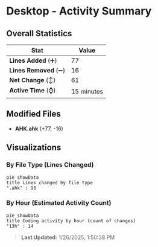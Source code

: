 # Desktop - Activity Summary 

## Overall Statistics

| Stat                   | Value                                                             |
| ---------------------- | ----------------------------------------------------------------- |
| **Lines Added** (➕)   | 77                                          |
| **Lines Removed** (➖) | 16                                        |
| **Net Change** (↕)    | 61                |
| **Active Time** (⌚)   | 15 minutes |


## Modified Files
- **AHK.ahk** (+77, -16)

## Visualizations

### By File Type (Lines Changed)

```mermaid
pie showData
title Lines changed by file type
".ahk" : 93
```

### By Hour (Estimated Activity Count)

```mermaid
pie showData
title Coding activity by hour (count of changes)
"13h" : 14
```


> **Last Updated:** 1/26/2025, 1:50:38 PM